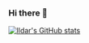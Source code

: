 ### Hi there 👋

[![Ildar's GitHub stats](https://github-readme-stats.vercel.app/api?username=ildarakhmetov)](https://github.com/anuraghazra/github-readme-stats)

<!--
**ildarakhmetov/ildarakhmetov** is a ✨ _special_ ✨ repository because its `README.md` (this file) appears on your GitHub profile.

Here are some ideas to get you started:

- 🔭 I’m currently working on ...
- 🌱 I’m currently learning ...
- 👯 I’m looking to collaborate on ...
- 🤔 I’m looking for help with ...
- 💬 Ask me about ...
- 📫 How to reach me: ...
- 😄 Pronouns: ...
- ⚡ Fun fact: ...
-->
